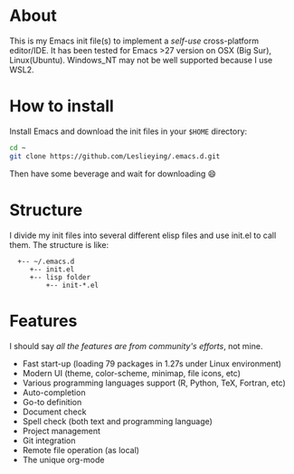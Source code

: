 # About
 This is my Emacs init file(s) to implement a *self-use* cross-platform editor/IDE. It has been tested for Emacs >27 version on OSX (Big Sur), Linux(Ubuntu). Windows_NT may not be well supported because I use WSL2.

# How to install

Install Emacs and download the init files in your `$HOME` directory:
```bash
cd ~
git clone https://github.com/Leslieying/.emacs.d.git
```
Then have some beverage and wait for downloading :smile:

# Structure
I divide my init files into several different elisp files and use init.el to call them.
The structure is like:
```text
  +-- ~/.emacs.d
     +-- init.el
     +-- lisp folder
         +-- init-*.el
```

# Features
I should say *all the features are from community's efforts*, not mine.

- Fast start-up (loading 79 packages in 1.27s under Linux environment)
- Modern UI (theme, color-scheme, minimap, file icons, etc)
- Various programming languages support (R, Python, TeX, Fortran, etc)
- Auto-completion
- Go-to definition
- Document check
- Spell check (both text and programming language)
- Project management
- Git integration
- Remote file operation (as local)
- The unique org-mode